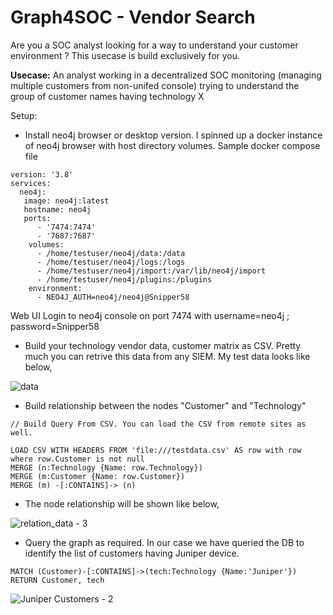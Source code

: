 # Graph4SOC - Vendor Search

Are you a SOC analyst looking for a way to understand your customer environment ? This usecase is build exclusively for you.

**Usecase:**
An analyst working in a decentralized SOC monitoring (managing multiple customers from non-unifed console) trying to understand the group of customer names having technology X

Setup:
- Install neo4j browser or desktop version.
  I spinned up a docker instance of neo4j browser with host directory volumes. Sample docker compose file
  
````
version: '3.8'
services:
  neo4j:
   image: neo4j:latest
   hostname: neo4j
   ports:
      - '7474:7474'
      - '7687:7687'
    volumes:
      - /home/testuser/neo4j/data:/data
      - /home/testuser/neo4j/logs:/logs
      - /home/testuser/neo4j/import:/var/lib/neo4j/import
      - /home/testuser/neo4j/plugins:/plugins
    environment:
      - NEO4J_AUTH=neo4j/neo4j@Snipper58
````
Web UI Login to neo4j console on port 7474 with username=neo4j ; password=Snipper58

- Build your technology vendor data, customer matrix as CSV. Pretty much you can retrive this data from any SIEM. My test data looks like below,


![data](https://user-images.githubusercontent.com/86832373/175833192-207253b3-401e-42f8-b695-549588b190c6.PNG)

- Build relationship between the nodes "Customer" and "Technology"

````
// Build Query From CSV. You can load the CSV from remote sites as well.

LOAD CSV WITH HEADERS FROM 'file:///testdata.csv' AS row with row where row.Customer is not null
MERGE (n:Technology {Name: row.Technology})
MERGE (m:Customer {Name: row.Customer})
MERGE (m) -[:CONTAINS]-> (n)

````
- The node relationship will be shown like below,

![relation_data - 3](https://user-images.githubusercontent.com/86832373/175832768-9af129d7-3f92-44fc-9b99-98b99ffa7cb0.PNG)

- Query the graph as required. In our case we have queried the DB to identify the list of customers having Juniper device.

````
MATCH (Customer)-[:CONTAINS]->(tech:Technology {Name:'Juniper'}) 
RETURN Customer, tech
````
![Juniper Customers - 2](https://user-images.githubusercontent.com/86832373/175832778-aebb90e2-9826-425f-8dad-e0950ea1d7ae.PNG)
